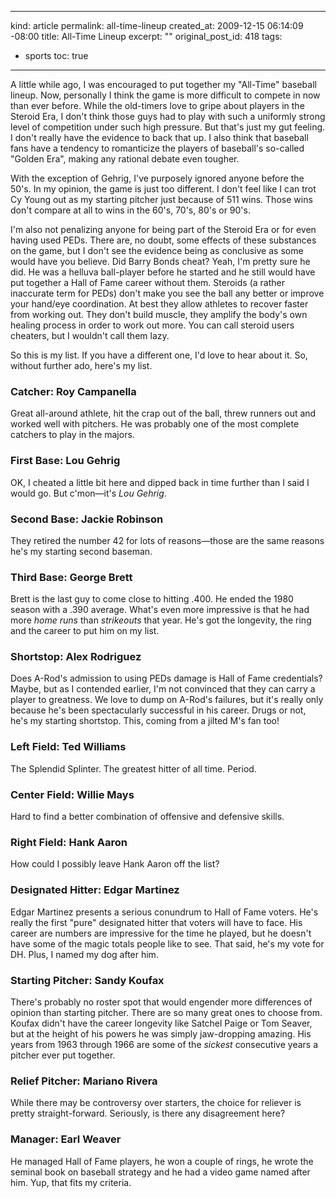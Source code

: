 ----- 
kind: article
permalink: all-time-lineup
created_at: 2009-12-15 06:14:09 -08:00
title: All-Time Lineup
excerpt: ""
original_post_id: 418
tags: 
- sports
toc: true
-----
A little while ago, I was encouraged to put together my "All-Time" baseball lineup. Now, personally I think the game is more difficult to compete in now than ever before. While the old-timers love to gripe about players in the Steroid Era, I don't think those guys had to play with such a uniformly strong level of competition under such high pressure. But that's just my gut feeling. I don't really have the evidence to back that up. I also think that baseball fans have a tendency to romanticize the players of baseball's so-called "Golden Era", making any rational debate even tougher.

With the exception of Gehrig, I've purposely ignored anyone before the 50's. In my opinion, the game is just too different. I don't feel like I can trot Cy Young out as my starting pitcher just because of 511 wins. Those wins don't compare at all to wins in the 60's, 70's, 80's or 90's.

I'm also not penalizing anyone for being part of the Steroid Era or for even having used PEDs. There are, no doubt, some effects of these substances on the game, but I don't see the evidence being as conclusive as some would have you believe. Did Barry Bonds cheat? Yeah, I'm pretty sure he did. He was a helluva ball-player before he started and he still would have put together a Hall of Fame career without them. Steroids (a rather inaccurate term for PEDs) don't make you see the ball any better or improve your hand/eye coordination. At best they allow athletes to recover faster from working out. They don't build muscle, they amplify the body's own healing process in order to work out more. You can call steroid users cheaters, but I wouldn't call them lazy.

So this is my list. If you have a different one, I'd love to hear about it. So, without further ado, here's my list.

### Catcher: Roy Campanella


Great all-around athlete, hit the crap out of the ball, threw runners out and worked well with pitchers. He was probably one of the most complete catchers to play in the majors.

### First Base: Lou Gehrig


OK, I cheated a little bit here and dipped back in time further than I said I would go. But c'mon&mdash;it's _Lou Gehrig_.

### Second Base: Jackie Robinson


They retired the number 42 for lots of reasons&mdash;those are the same reasons he's my starting second baseman.

### Third Base: George Brett


Brett is the last guy to come close to hitting .400. He ended the 1980 season with a .390 average. What's even more impressive is that he had more _home runs_ than _strikeouts_ that year. He's got the longevity, the ring and the career to put him on my list.

### Shortstop: Alex Rodriguez


Does A-Rod's admission to using PEDs damage is Hall of Fame credentials? Maybe, but as I contended earlier, I'm not convinced that they can carry a player to greatness. We love to dump on A-Rod's failures, but it's really only because he's been spectacularly successful in his career. Drugs or not, he's my starting shortstop. This, coming from a jilted M's fan too!

### Left Field: Ted Williams


The Splendid Splinter. The greatest hitter of all time. Period.

### Center Field: Willie Mays


Hard to find a better combination of offensive and defensive skills.

### Right Field: Hank Aaron


How could I possibly leave Hank Aaron off the list?

### Designated Hitter: Edgar Martinez


Edgar Martinez presents a serious conundrum to Hall of Fame voters. He's really the first "pure" designated hitter that voters will have to face. His career are numbers are impressive for the time he played, but he doesn't have some of the magic totals people like to see. That said, he's my vote for DH. Plus, I named my dog after him.

### Starting Pitcher: Sandy Koufax


There's probably no roster spot that would engender more differences of opinion than starting pitcher. There are so many great ones to choose from. Koufax didn't have the career longevity like Satchel Paige or Tom Seaver, but at the height of his powers he was simply jaw-dropping amazing. His years from 1963 through 1966 are some of the _sickest_ consecutive years a pitcher ever put together.

### Relief Pitcher: Mariano Rivera


While there may be controversy over starters, the choice for reliever is pretty straight-forward. Seriously, is there any disagreement here?

### Manager: Earl Weaver


He managed Hall of Fame players, he won a couple of rings, he wrote the seminal book on baseball strategy and he had a video game named after him. Yup, that fits my criteria.
